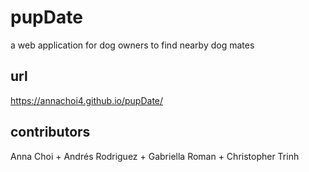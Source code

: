 # pupDate
a web application for dog owners to find nearby dog mates

## url
https://annachoi4.github.io/pupDate/

## contributors
Anna Choi + Andrés Rodriguez + Gabriella Roman + Christopher Trinh
